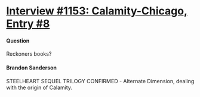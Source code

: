 # [Interview #1153: Calamity-Chicago, Entry #8](https://www.theoryland.com/intvmain.php?i=1153#8)

#### Question

Reckoners books?

#### Brandon Sanderson

STEELHEART SEQUEL TRILOGY CONFIRMED - Alternate Dimension, dealing with the origin of Calamity.

